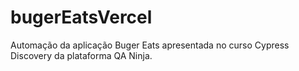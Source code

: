 # bugerEatsVercel
Automação da aplicação Buger Eats apresentada no curso Cypress Discovery da plataforma QA Ninja.
